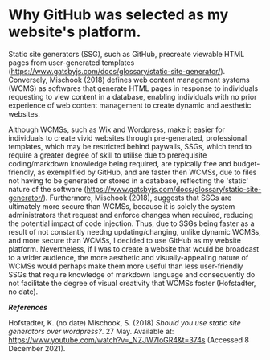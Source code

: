 # Why GitHub was selected as my website's platform.

Static site generators (SSG), such as GitHub, precreate viewable HTML pages from user-generated templates (https://www.gatsbyjs.com/docs/glossary/static-site-generator/). Conversely, Mischook (2018) defines web content management systems (WCMS) as softwares that generate HTML pages in response to individuals requesting to view content in a database, enabling individuals with no prior experience of web content management to create dynamic and aesthetic websites. 

Although WCMSs, such as Wix and Wordpress, make it easier for individuals to create vivid websites through pre-generated, professional templates, which may be restricted behind paywalls, SSGs, which tend to require a greater degree of skill to utilise due to prerequisite coding/markdown knowledge being required, are typically free and budget-friendly, as exemplified by GitHub, and are faster then WCMSs, due to files not having to be generated or stored in a database, reflecting the 'static' nature of the software (https://www.gatsbyjs.com/docs/glossary/static-site-generator/). Furthermore, Mischook (2018), suggests that SSGs are ultimately more secure than WCMSs, because it is solely the system administrators that request and enforce changes when required, reducing the potential impact of code injection. Thus, due to SSGs being faster as a result of not constantly needng updating/changing, unlike dynamic WCMSs, and more secure than WCMSs, I decided to use GitHub as my website platform. Nevertheless, if I was to create a website that would be broadcast to a wider audience, the more aesthetic and visually-appealing nature of WCMSs would perhaps make them more useful than less user-friendly SSGs that require knowledge of markdown language and consequently do not facilitate the degree of visual creativity that WCMSs foster (Hofstadter, no date).

***References***

Hofstadter, K. (no date)
Mischook, S. (2018) _Should you use static site generators over wordpress?_. 27 May. Available at: https://www.youtube.com/watch?v=_NZJW7IoGR4&t=374s (Accessed 8 December 2021).
